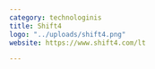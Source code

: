 ```yaml
---
category: technologinis
title: Shift4
logo: "../uploads/shift4.png"
website: https://www.shift4.com/lt

---
```

